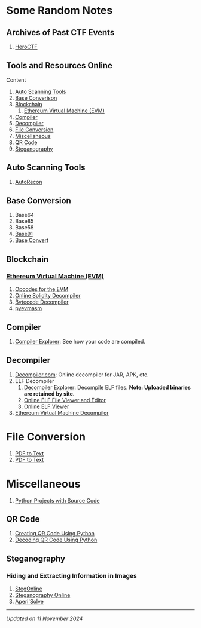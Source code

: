 # Some Random Notes

## Archives of Past CTF Events

1. [HeroCTF](https://github.com/HeroCTF)

## Tools and Resources Online

Content

1. [Auto Scanning Tools](#auto-scanning-tools)
1. [Base Converison](#base-conversion)
1. [Blockchain](#blockchain)
    1. [Ethereum Virtual Machine (EVM)](#ethereum-virtual-machine-evm)
1. [Compiler](#compiler)
1. [Decompiler](#decompiler)
1. [File Conversion](#file-conversion)
1. [Miscellaneous](#miscellaneous)
1. [QR Code](#qr-code)
1. [Steganography](#steganography)

## Auto Scanning Tools

1. [AutoRecon](autorecon-installation.md)

## Base Conversion

1. Base64
1. Base85
1. Base58
1. [Base91](https://sourceforge.net/projects/base91/)
1. [Base Convert](https://pypi.org/project/baseconvert/)

## Blockchain

### [Ethereum Virtual Machine (EVM)](https://ethereum.org/en/developers/docs/evm/)

1. [Opcodes for the EVM](https://ethereum.org/en/developers/docs/evm/opcodes/)
1. [Online Solidity Decompiler](https://ethervm.io/decompile)
1. [Bytecode Decompiler](https://app.dedaub.com/decompile)
1. [pyevmasm](https://github.com/crytic/pyevmasm)

## Compiler

1. [Compiler Explorer](https://godbolt.org/): See how your code are compiled.

## Decompiler

1. [Decompiler.com](https://www.decompiler.com/): Online decompiler for JAR, APK, etc.
1. ELF Decompiler
    1. [Decompiler Explorer](https://dogbolt.org/): Decompile ELF files. **Note: Uploaded binaries are retained by site.**
    1. [Online ELF File Viewer and Editor](https://elfy.io/)
    1. [Online ELF Viewer](http://www.sunshine2k.de/coding/javascript/onlineelfviewer/onlineelfviewer.html)
1. [Ethereum Virtual Machine Decompiler](#ethereum-virtual-machine-evm)

# File Conversion

1. [PDF to Text](https://www.pdf2go.com/pdf-to-text)
1. [PDF to Text](https://xodo.com/pdf-to-text)

# Miscellaneous

1. [Python Projects with Source Code](https://thecleverprogrammer.com/2021/01/14/python-projects-with-source-code/)

## QR Code

1. [Creating QR Code Using Python](https://thecleverprogrammer.com/2022/01/11/qr-code-using-python/)
1. [Decoding QR Code Using Python](https://thecleverprogrammer.com/2022/01/18/decode-a-qr-code-using-python/)

## Steganography

### Hiding and Extracting Information in Images

1. [StegOnline](https://georgeom.net/StegOnline/upload)
1. [Steganography Online](https://stylesuxx.github.io/steganography/)
1. [Aperi'Solve](https://www.aperisolve.com/)

***

*Updated on 11 November 2024*
